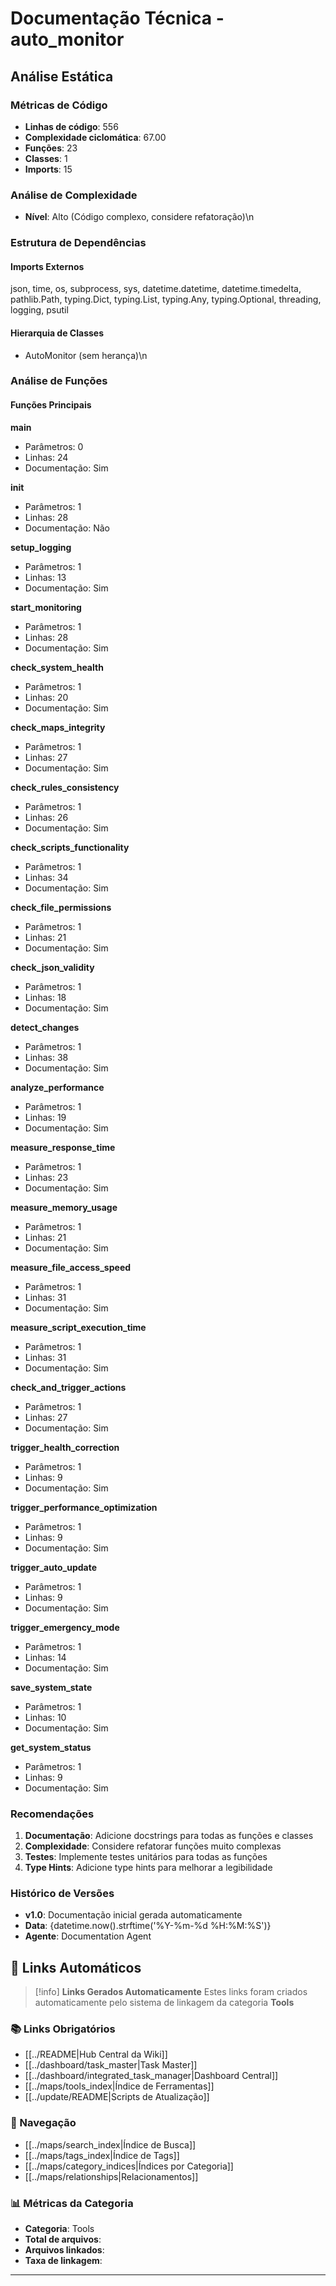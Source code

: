 # Documentação Técnica - auto_monitor

## Análise Estática

### Métricas de Código
- **Linhas de código**: 556
- **Complexidade ciclomática**: 67.00
- **Funções**: 23
- **Classes**: 1
- **Imports**: 15

### Análise de Complexidade
- **Nível**: Alto (Código complexo, considere refatoração)\n
### Estrutura de Dependências

#### Imports Externos
json, time, os, subprocess, sys, datetime.datetime, datetime.timedelta, pathlib.Path, typing.Dict, typing.List, typing.Any, typing.Optional, threading, logging, psutil

#### Hierarquia de Classes
- AutoMonitor (sem herança)\n
### Análise de Funções

#### Funções Principais
**main**
- Parâmetros: 0
- Linhas: 24
- Documentação: Sim

**__init__**
- Parâmetros: 1
- Linhas: 28
- Documentação: Não

**setup_logging**
- Parâmetros: 1
- Linhas: 13
- Documentação: Sim

**start_monitoring**
- Parâmetros: 1
- Linhas: 28
- Documentação: Sim

**check_system_health**
- Parâmetros: 1
- Linhas: 20
- Documentação: Sim

**check_maps_integrity**
- Parâmetros: 1
- Linhas: 27
- Documentação: Sim

**check_rules_consistency**
- Parâmetros: 1
- Linhas: 26
- Documentação: Sim

**check_scripts_functionality**
- Parâmetros: 1
- Linhas: 34
- Documentação: Sim

**check_file_permissions**
- Parâmetros: 1
- Linhas: 21
- Documentação: Sim

**check_json_validity**
- Parâmetros: 1
- Linhas: 18
- Documentação: Sim

**detect_changes**
- Parâmetros: 1
- Linhas: 38
- Documentação: Sim

**analyze_performance**
- Parâmetros: 1
- Linhas: 19
- Documentação: Sim

**measure_response_time**
- Parâmetros: 1
- Linhas: 23
- Documentação: Sim

**measure_memory_usage**
- Parâmetros: 1
- Linhas: 21
- Documentação: Sim

**measure_file_access_speed**
- Parâmetros: 1
- Linhas: 31
- Documentação: Sim

**measure_script_execution_time**
- Parâmetros: 1
- Linhas: 31
- Documentação: Sim

**check_and_trigger_actions**
- Parâmetros: 1
- Linhas: 27
- Documentação: Sim

**trigger_health_correction**
- Parâmetros: 1
- Linhas: 9
- Documentação: Sim

**trigger_performance_optimization**
- Parâmetros: 1
- Linhas: 9
- Documentação: Sim

**trigger_auto_update**
- Parâmetros: 1
- Linhas: 9
- Documentação: Sim

**trigger_emergency_mode**
- Parâmetros: 1
- Linhas: 14
- Documentação: Sim

**save_system_state**
- Parâmetros: 1
- Linhas: 10
- Documentação: Sim

**get_system_status**
- Parâmetros: 1
- Linhas: 9
- Documentação: Sim

### Recomendações

1. **Documentação**: Adicione docstrings para todas as funções e classes
2. **Complexidade**: Considere refatorar funções muito complexas
3. **Testes**: Implemente testes unitários para todas as funções
4. **Type Hints**: Adicione type hints para melhorar a legibilidade

### Histórico de Versões

- **v1.0**: Documentação inicial gerada automaticamente
- **Data**: {datetime.now().strftime('%Y-%m-%d %H:%M:%S')}
- **Agente**: Documentation Agent


## 🔗 **Links Automáticos**

> [!info] **Links Gerados Automaticamente**
> Estes links foram criados automaticamente pelo sistema de linkagem da categoria **Tools**

### **📚 Links Obrigatórios**
- [[../README|Hub Central da Wiki]]
- [[../dashboard/task_master|Task Master]]
- [[../dashboard/integrated_task_manager|Dashboard Central]]
- [[../maps/tools_index|Índice de Ferramentas]]
- [[../update/README|Scripts de Atualização]]

### **🧭 Navegação**
- [[../maps/search_index|Índice de Busca]]
- [[../maps/tags_index|Índice de Tags]]
- [[../maps/category_indices|Índices por Categoria]]
- [[../maps/relationships|Relacionamentos]]

### **📊 Métricas da Categoria**
- **Categoria**: Tools
- **Total de arquivos**: <!-- Contador automático -->
- **Arquivos linkados**: <!-- Contador automático -->
- **Taxa de linkagem**: <!-- Percentual automático -->

---

